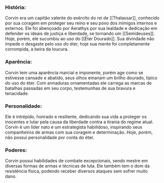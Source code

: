 
### História:

Corvin era um capitão valente do exército do rei de [[Thalassar]], conhecido por sua coragem em proteger seu reino e seu povo dos inimigos internos e externos. Ele foi abençoado por Aerathys por sua lealdade e dedicação em defender os ideais de justiça e liberdade, se tornando um [[Semideuses]]. Hoje, porém, ele sucumbiu ao uso do [[Éter Dourado]]. Sua divindade não impede o desgaste pelo uso do éter, hoje sua mente foi completamente corrompida, a beira da loucura. 
### Aparência:

Corvin tem uma aparência marcial e imponente, porém age como se estivesse cansado e abatido, seus olhos emanam um brilho dourado, típico do uso do éter. Com armaduras ornamentadas ele carrega as marcas de batalhas passadas em seu corpo, testemunhas de sua bravura e tenacidade.
### Personalidade: 

Ele é intrépido, honrado e resiliente, dedicando sua vida a proteger os inocentes e lutar pela causa da liberdade contra a tirania do regime atual. Corvin é um líder nato e um estrategista habilidoso, inspirando seus companheiros de armas com sua coragem e determinação. Hoje, porém, não possui personalidade por conta do éter.

### Poderes:

Corvin possui habilidades de combate excepcionais, sendo mestre em diversas formas de armas e técnicas de luta. Ele também tem o dom da resistência física, podendo receber diversos ataques sem sofrer muito dano. 